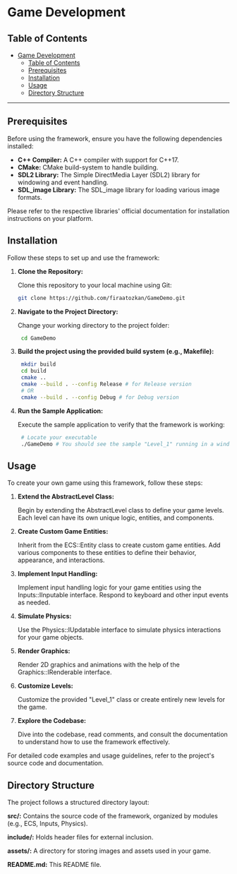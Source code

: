# Game Development

## Table of Contents

- [Game Development](#game-development)
  - [Table of Contents](#table-of-contents)
  - [Prerequisites](#prerequisites)
  - [Installation](#installation)
  - [Usage](#usage)
  - [Directory Structure](#directory-structure)

---

## Prerequisites

Before using the framework, ensure you have the following dependencies installed:

- **C++ Compiler:** A C++ compiler with support for C++17.
- **CMake:** CMake build-system to handle building.
- **SDL2 Library:** The Simple DirectMedia Layer (SDL2) library for windowing and event handling.
- **SDL_image Library:** The SDL_image library for loading various image formats.

Please refer to the respective libraries' official documentation for installation instructions on your platform.

## Installation

Follow these steps to set up and use the framework:

1. **Clone the Repository:**

   Clone this repository to your local machine using Git:

   ```bash
   git clone https://github.com/firaatozkan/GameDemo.git

2. **Navigate to the Project Directory:**   

    Change your working directory to the project folder:

   ```bash
    cd GameDemo

3. **Build the project using the provided build system (e.g., Makefile):**

   ```bash
    mkdir build
    cd build
    cmake ..
    cmake --build . --config Release # for Release version
    # OR
    cmake --build . --config Debug # for Debug version

4. **Run the Sample Application:**

    Execute the sample application to verify that the framework is working:

   ```bash
    # Locate your executable
    ./GameDemo # You should see the sample "Level_1" running in a window.

## Usage

To create your own game using this framework, follow these steps:

1. **Extend the AbstractLevel Class:**

    Begin by extending the AbstractLevel class to define your game levels. Each level can have its own unique logic, entities, and components.

2. **Create Custom Game Entities:**

    Inherit from the ECS::Entity class to create custom game entities. Add various components to these entities to define their behavior, appearance, and interactions.

3. **Implement Input Handling:**

    Implement input handling logic for your game entities using the Inputs::IInputable interface. Respond to keyboard and other input events as needed.

4. **Simulate Physics:**

    Use the Physics::IUpdatable interface to simulate physics interactions for your game objects.

5. **Render Graphics:**

    Render 2D graphics and animations with the help of the Graphics::IRenderable interface.

6. **Customize Levels:**

    Customize the provided "Level_1" class or create entirely new levels for the game.

7. **Explore the Codebase:**

    Dive into the codebase, read comments, and consult the documentation to understand how to use the framework effectively.


For detailed code examples and usage guidelines, refer to the project's source code and documentation.

## Directory Structure
The project follows a structured directory layout:

**src/:** Contains the source code of the framework, organized by modules (e.g., ECS, Inputs, Physics).

**include/:** Holds header files for external inclusion.

**assets/:** A directory for storing images and assets used in your game.

**README.md:** This README file.